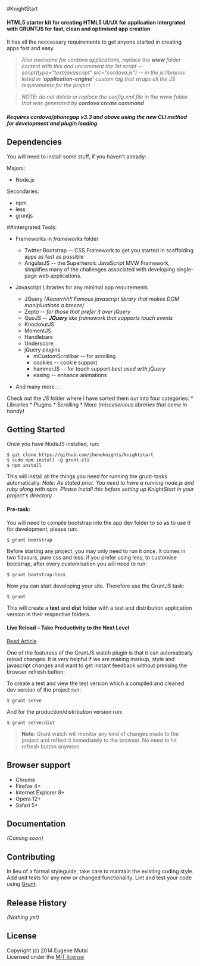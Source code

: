 #KnightStart
#### __HTML5__ starter kit for creating HTML5 UI/UX for application intergrated with __GRUNTJS__ for fast, clean and optimised app creation

It has all the neccessary requirements to get anyone started in creating apps fast and easy.

> *Also awesome for cordova applications, replace the __www__ folder content with this and uncomment the 1st script -- script(type="text/javascript" src="cordova.js") -- in the js libraries listed in __'application-engine'__ custom tag that wraps all the JS requirements for the project*

> *NOTE: do not delete or replace the config.xml file in the www folder that was generated by 
__cordova create command__*

##### Requires cordova/phonegap v3.3 and above using the new CLI method for development and plugin loading

## Dependencies

You will need to install some stuff, if you haven't already:

Majors:

* Node.js

Secondaries:
* npm
* less
* gruntjs

##Intergrated Tools:

* Frameworks in *frameworks* folder
	* Twitter Bootstrap -- CSS Framework to get you started in scaffolding apps as fast as possible
	* AngularJS --  the Superheroic JavaScript MVW Framework, simplifies many of the challenges associated with developing single-page web applications.

* Javascript Libraries for any minimal app requirements
	* JQuery *(Aaaarrhh!! Famous javascript library that makes DOM manipluations a breeze)*
	* Zepto -- *for those that prefer it over jQuery*
	* QuoJS -- *__JQuery__ like framework that supports touch events*
	* KnockoutJS
	* MomentJS
	* Handlebars
	* Underscore
	* jQuery plugins
		* mCustomScrollbar -- for scrolling
		* cookies -- cookie support
		* hammerJS -- for touch support *best used with jQuery*
		* easing -- enhance animations

* And many more...

Check out the *JS* folder where I have sorted them out into four categories:
	* Libraries
	* Plugins
	* Scrolling
	* More *(miscellenious libraries that come in handy)*


## Getting Started
Once you have NodeJS installed, run:

```
$ git clone https://github.com/jheneknights/knightstart
$ sudo npm install -g grunt-cli
$ npm install
```

This will install all the things you need for running the grunt-tasks automatically.
*Note: As stated prior. You need to have a running node.js and ruby along with npm. Please install this before setting up KnightStart in your project's directory.*

#### __Pre-task:__
You will need to compile bootstrap into the app dev folder to so as to use it for development, please run:

```
$ grunt bootstrap
```

Before starting any project, you may only need to run it once. It comes in two flavours, pure css and less. if you prefer using less, to customise bootstrap, after every customisation you will need to run:

```
$ grunt bootstrap:less
```

Now you can start developing your site. Therefore use the GruntJS task:

```
$ grunt
```

This will create a __test__ and __dist__ folder with a test and distribution application version in their respective folders.

#### Live Reload – Take Productivity to the Next Level
[Read Article](https://blog.openshift.com/day-7-gruntjs-livereload-take-productivity-to-the-next-level/)

One of the featuress of the GruntJS watch plugin is that it can automatically reload changes. It is very helpful if we are making markup, style and javascript changes and want to get instant feedback without pressing the browser refresh button. 

To create a test and view the test version which a compiled and cleaned dev version of the project run:

```
$ grunt serve
```

And for the production/distribution version run:

```
$ grunt serve:dist
```

> __Note:__ Grunt watch will monitor any kind of changes made to the project and reflect it immediately to the browser. No need to hit refresh button anymore.

## Browser support
* Chrome
* Firefox 4+
* Internet Explorer 8+
* Opera 12+
* Safari 5+

## Documentation
_(Coming soon)_

## Contributing
In lieu of a formal styleguide, take care to maintain the existing coding style. Add unit tests for any new or changed functionality. Lint and test your code using [Grunt](http://gruntjs.com/).

## Release History
_(Nothing yet)_

## License
Copyright (c) 2014 Eugene Mutai  
Licensed under the [MIT license](http://mit-license.org/)
